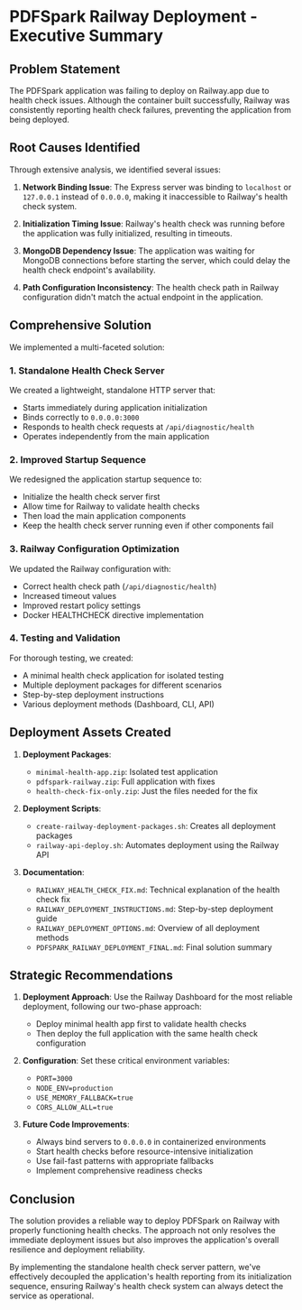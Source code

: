 # PDFSpark Railway Deployment - Executive Summary

## Problem Statement

The PDFSpark application was failing to deploy on Railway.app due to health check issues. Although the container built successfully, Railway was consistently reporting health check failures, preventing the application from being deployed.

## Root Causes Identified

Through extensive analysis, we identified several issues:

1. **Network Binding Issue**: The Express server was binding to `localhost` or `127.0.0.1` instead of `0.0.0.0`, making it inaccessible to Railway's health check system.

2. **Initialization Timing Issue**: Railway's health check was running before the application was fully initialized, resulting in timeouts.

3. **MongoDB Dependency Issue**: The application was waiting for MongoDB connections before starting the server, which could delay the health check endpoint's availability.

4. **Path Configuration Inconsistency**: The health check path in Railway configuration didn't match the actual endpoint in the application.

## Comprehensive Solution

We implemented a multi-faceted solution:

### 1. Standalone Health Check Server

We created a lightweight, standalone HTTP server that:
- Starts immediately during application initialization
- Binds correctly to `0.0.0.0:3000`
- Responds to health check requests at `/api/diagnostic/health`
- Operates independently from the main application

### 2. Improved Startup Sequence

We redesigned the application startup sequence to:
- Initialize the health check server first
- Allow time for Railway to validate health checks
- Then load the main application components
- Keep the health check server running even if other components fail

### 3. Railway Configuration Optimization

We updated the Railway configuration with:
- Correct health check path (`/api/diagnostic/health`)
- Increased timeout values
- Improved restart policy settings
- Docker HEALTHCHECK directive implementation

### 4. Testing and Validation

For thorough testing, we created:
- A minimal health check application for isolated testing
- Multiple deployment packages for different scenarios
- Step-by-step deployment instructions
- Various deployment methods (Dashboard, CLI, API)

## Deployment Assets Created

1. **Deployment Packages**:
   - `minimal-health-app.zip`: Isolated test application
   - `pdfspark-railway.zip`: Full application with fixes
   - `health-check-fix-only.zip`: Just the files needed for the fix

2. **Deployment Scripts**:
   - `create-railway-deployment-packages.sh`: Creates all deployment packages
   - `railway-api-deploy.sh`: Automates deployment using the Railway API

3. **Documentation**:
   - `RAILWAY_HEALTH_CHECK_FIX.md`: Technical explanation of the health check fix
   - `RAILWAY_DEPLOYMENT_INSTRUCTIONS.md`: Step-by-step deployment guide
   - `RAILWAY_DEPLOYMENT_OPTIONS.md`: Overview of all deployment methods
   - `PDFSPARK_RAILWAY_DEPLOYMENT_FINAL.md`: Final solution summary

## Strategic Recommendations

1. **Deployment Approach**: Use the Railway Dashboard for the most reliable deployment, following our two-phase approach:
   - Deploy minimal health app first to validate health checks
   - Then deploy the full application with the same health check configuration

2. **Configuration**: Set these critical environment variables:
   - `PORT=3000`
   - `NODE_ENV=production`
   - `USE_MEMORY_FALLBACK=true`
   - `CORS_ALLOW_ALL=true`

3. **Future Code Improvements**:
   - Always bind servers to `0.0.0.0` in containerized environments
   - Start health checks before resource-intensive initialization
   - Use fail-fast patterns with appropriate fallbacks
   - Implement comprehensive readiness checks

## Conclusion

The solution provides a reliable way to deploy PDFSpark on Railway with properly functioning health checks. The approach not only resolves the immediate deployment issues but also improves the application's overall resilience and deployment reliability.

By implementing the standalone health check server pattern, we've effectively decoupled the application's health reporting from its initialization sequence, ensuring Railway's health check system can always detect the service as operational.